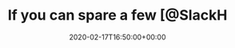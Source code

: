 ---
retweeted: false
source: <a href="http://www.samruston.co.uk" rel="nofollow">Flamingo for Android</a>
entities:
  user_mentions:
  - name: Slack
    screen_name: SlackHQ
    indices:
    - '23'
    - '31'
    id_str: '1305940272'
    id: '1305940272'
  urls: []
  symbols: []
  media:
  - expanded_url: https://twitter.com/bascht/status/1229447917108441090/photo/1
    indices:
    - '79'
    - '102'
    url: https://t.co/mOoGqr0bQW
    media_url: http://pbs.twimg.com/media/EQ_gXVSXsAEVW2H.jpg
    id_str: '1229447914751242241'
    id: '1229447914751242241'
    media_url_https: https://pbs.twimg.com/media/EQ_gXVSXsAEVW2H.jpg
    sizes:
      small:
        w: '219'
        h: '274'
        resize: fit
      large:
        w: '219'
        h: '274'
        resize: fit
      thumb:
        w: '150'
        h: '150'
        resize: crop
      medium:
        w: '219'
        h: '274'
        resize: fit
    type: photo
    display_url: pic.twitter.com/mOoGqr0bQW
  hashtags: []
display_text_range:
- '0'
- '102'
favorite_count: '30'
id_str: '1229447917108441090'
truncated: false
retweet_count: '3'
id: '1229447917108441090'
possibly_sensitive: false
created_at: Mon Feb 17 16:50:00 +0000 2020
favorited: false
full_text: If you can spare a few [@SlackHQ](https://twitter.com/SlackHQ) messages
  - would you mind donating them to me?
lang: en
extended_entities:
  media:
  - expanded_url: https://twitter.com/bascht/status/1229447917108441090/photo/1
    indices:
    - '79'
    - '102'
    url: https://t.co/mOoGqr0bQW
    media_url: http://pbs.twimg.com/media/EQ_gXVSXsAEVW2H.jpg
    id_str: '1229447914751242241'
    id: '1229447914751242241'
    media_url_https: https://pbs.twimg.com/media/EQ_gXVSXsAEVW2H.jpg
    sizes:
      small:
        w: '219'
        h: '274'
        resize: fit
      large:
        w: '219'
        h: '274'
        resize: fit
      thumb:
        w: '150'
        h: '150'
        resize: crop
      medium:
        w: '219'
        h: '274'
        resize: fit
    type: photo
    display_url: pic.twitter.com/mOoGqr0bQW
tags:
- pesos:twitter
date: '2020-02-17T16:50:00+00:00'
src: https://twitter.com/bascht/status/1229447917108441090
original_url: https://twitter.com/bascht/status/1229447917108441090
type: twitter_tweet
media_url: https://img.bascht.com/twitter/pbs.twimg.com/media/EQ_gXVSXsAEVW2H.jpg
text: If you can spare a few [@SlackHQ](https://twitter.com/SlackHQ) messages - would
  you mind donating them to me?
title: If you can spare a few [@SlackH

---